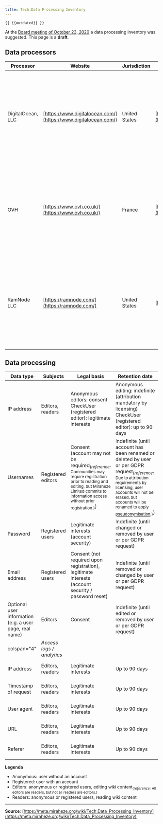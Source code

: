 ```yaml
---
title: Tech:Data Processing Inventory
---
```


`{{ {{outdated}} }}`

At the [Board meeting of October 23, 2020](https://meta.miraheze.org/wiki/Board/Policies/20201023-Minutes) a data processing inventory was suggested. This page is a **draft**.

## Data processors 

| Processor | Website | Jurisdiction | Data processing agreement | Purpose | Data |
| --- | --- | --- | --- | --- | --- |
| DigitalOcean, LLC | [https://www.digitalocean.com/](https://www.digitalocean.com/) | United States | [https://www.digitalocean.com/legal/data-processing-agreement/](https://www.digitalocean.com/legal/data-processing-agreement/) | Hosting infrastructure | Usernames, real names, email addresses, IP addresses, (private) wiki content, passwords, optional user information, other usage information |
| OVH | [https://www.ovh.co.uk/](https://www.ovh.co.uk/) | France | [https://www.ovh.co.uk/support/termsofservice/Data%20Processing%20Agreement_UK.pdf](https://www.ovh.co.uk/support/termsofservice/Data%20Processing%20Agreement_UK.pdf) | Hosting infrastructure | Usernames, real names, email addresses, IP addresses, (private) wiki content, passwords, optional user information, other usage information |
| RamNode LLC | [https://ramnode.com/](https://ramnode.com/) | United States | [https://www.ramnode.com/gdpr-dpa.pdf](https://www.ramnode.com/gdpr-dpa.pdf) | Hosting infrastructure | Usernames, real names, email addresses, IP addresses, (private) wiki content, passwords, optional user information, other usage information |

## Data processing 

| Data type | Subjects | Legal basis | Retention date | Processors |
| --- | --- | --- | --- | --- |
| IP address | Editors, readers | Anonymous editors: consent<br />CheckUser (registered editor): legitimate interests | Anonymous editing: indefinite (attribution mandatory by licensing)<br />CheckUser (registered editor): up to 90 days | DigitalOcean, OVH, RamNode |
| Usernames | Registered editors | Consent (account may not be required<sub>(*reference:* Communities may require registration prior to reading and editing, but Miraheze Limited commits to information access without prior registration.)</sub>) | Indefinite (until account has been renamed or deleted by user or per GDPR request<sub>(*reference:* Due to attribution requirements by licensing, user accounts will not be erased, but accounts will be renamed to apply [pseudonymisation](https://en.wikipedia.org/wiki/Pseudonymization).)</sub>) | DigitalOcean, OVH, RamNode |
| Password | Registered users | Legitimate interests (account security) | Indefinite (until changed or removed by user or per GDPR request) | DigitalOcean, OVH, RamNode |
| Email address | Registered users | Consent (not required upon registration), legitimate interests (account security / password reset) | Indefinite (until removed or changed by user or per GDPR request) | DigitalOcean, OVH, RamNode |
| Optional user information (e.g. a user page, real name) | Editors | Consent | Indefinite (until edited or removed by user or per GDPR request) | DigitalOcean, OVH, RamNode |
| colspan="4" | *Access logs / analytics* |
| IP address | Editors, readers | Legitimate interests | Up to 90 days | DigitalOcean, OVH, RamNode |
| Timestamp of request | Editors, readers | Legitimate interests | Up to 90 days | DigitalOcean, OVH, RamNode |
| User agent | Editors, readers | Legitimate interests | Up to 90 days | DigitalOcean, OVH, RamNode |
| URL | Editors, readers | Legitimate interests | Up to 90 days | DigitalOcean, OVH, RamNode |
| Referer | Editors, readers | Legitimate interests | Up to 90 days | DigitalOcean, OVH, RamNode |

**Legenda**

* Anonymous: user without an account
* Registered: user with an account
* Editors: anonymous or registered users, editing wiki content<sub>(*reference:* All editors are readers, but not all readers are editors.)</sub>
* Readers: anonymous or registered users, reading wiki content


----
**Source**: [https://meta.miraheze.org/wiki/Tech:Data_Processing_Inventory](https://meta.miraheze.org/wiki/Tech:Data_Processing_Inventory)